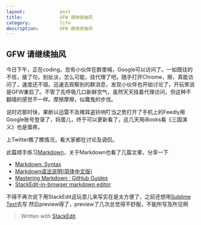 ```yaml
---
layout:             post
title:              GFW 请继续抽风
category:           life
description:        GFW 请继续抽风
---
```


## GFW 请继续抽风

今日下午，正在coding，忽有小伙伴在群里喊，Google可以访问了。一如既往的不信，接了句，别扯淡，怎么可能，挂代理了吧。随手打开Chrome，擦，真能访问了，速度还不错。迅速去观察别的群消息，发现小伙伴也开始讨论了，开玩笑说是GFW重启了。不管了先呼吸几口新鲜空气，虽然天天挂着代理访问，但这种不翻墙的感觉不一样。摩擦摩擦，似魔鬼的步伐。

说时迟那时快，果断以迅雷不及掩耳盗铃响叮当之势打开了手机上的Feedly用Google账号登录了，妈蛋儿，终于可以更新看了，这几天用iBooks看《三国演义》也是蛋疼。

上Twitter瞧了瞧情况，看大家都在讨论及调侃。

此篇顺手练习[Markdown](http://zh.wikipedia.org/wiki/Markdown)，关于Markdown也看了几篇文章，分享一下

* [Markdown: Syntax](http://daringfireball.net/projects/markdown/syntax)
* [Markdown语法说明(简体中文版)](http://wowubuntu.com/markdown/)
* [Mastering Markdown &middot; GitHub Guides](https://guides.github.com/features/mastering-markdown/)
* [StackEdit-in-browser markdown editor](https://stackedit.io/)

不得不再次说下用StackEdit这玩意儿来写实在是太方便了，之前还想用[Sublime Text](http://www.sublimetext.com/)去写 然后preview得了，preview了几次总觉得不舒服，不能所写及所见啊

> Written with [StackEdit](https://stackedit.io/).
